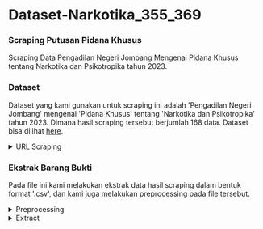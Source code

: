 # Dataset-Narkotika_355_369

### Scraping Putusan Pidana Khusus
Scraping Data Pengadilan Negeri Jombang Mengenai Pidana Khusus tentang Narkotika dan Psikotropika tahun 2023.

### Dataset
Dataset yang kami gunakan untuk scraping ini adalah 'Pengadilan Negeri Jombang' mengenai 'Pidana Khusus' tentang 'Narkotika dan Psikotropika' tahun 2023. Dimana hasil scraping tersebut berjumlah 168 data. Dataset bisa dilihat [here](https://drive.google.com/drive/folders/1Lbn3_6uAaz0Ppvz1Pr47l7j4BfuV085Q?usp=sharing).

<details>
<summary>URL Scraping</summary>
https://putusan3.mahkamahagung.go.id/search.html?q=&jenis_doc=putusan&cat=3c40e48bbab311301a21c445b3c7fe57&jd=AMAR_LAINNYA&tp=0&court=098188PN317+++++++++++++++++++++&t_put=2023&t_reg=&t_upl=&t_pr=
  
Output Hasil scraping [here](https://drive.google.com/drive/folders/1-09WtL_h_GGngG9gtxN9tlE8-OVzcJAF?usp=sharing)
</details>

### Ekstrak Barang Bukti
Pada file ini kami melakukan ekstrak data hasil scraping dalam bentuk format '.csv', dan kami juga melakukan preprocessing pada file tersebut.
<details>
<summary>Preprocessing</summary>
- Mengupload file 'putusan_ma__2023-11-11 (1).csv'
<summary>Mengembalikan jumlah nilai NaN di semua kolom pandas DataFrame dengan Python 'df.isna().sum()'</summary>
<summary>Menghapus baris/kolom tertentu 'columns_to_drop'</summary>
</details>
<details>
<summary>Extract</summary>
<summary>Fungsi untuk ekstraksi kalimat dengan kata kunci 'def extract_sentence_with_keyword(text, keyword):'</summary>
<summary>Menambahkan kolom baru ke DataFrame '] = df['catatan_amar'].apply(lambda x: extract_sentence_with_keyword(x, "barang bukti berupa"))' </summary>
<summary>Menyimpan DataFrame ke file CSV baru 'output_csv = 'output_with_barang_bukti.csv'
df.to_csv(output_csv, index=False)'</summary>
<summary>Menampilkan hasil file CSV dengan DataFrame 'df'</summary>
